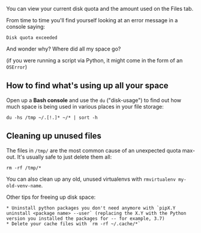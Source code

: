 
<!--
.. title: Disk QuotaExceeded
.. slug: DiskQuota
.. date: 2018-07-13
.. tags:
.. category:
.. link:
.. description:
.. type: text
-->


You can view your current disk quota and the amount used on the Files tab.

From time to time you'll find yourself looking at an error message in a console saying:

    Disk quota exceeded

And wonder why?  Where did all my space go?

(if you were running a script via Python, it might come in the form of an `OSError`)


## How to find what's using up all your space

Open up a **Bash console** and use the `du` ("disk-usage") to find out how much space
is being used in various places in your file storage:

    du -hs /tmp ~/.[!.]* ~/* | sort -h


## Cleaning up unused files

The files in `/tmp/` are the most common cause of an unexpected quota max-out.
It's usually safe to just delete them all:

    rm -rf /tmp/*

You can also clean up any old, unused virtualenvs with `rmvirtualenv my-old-venv-name`.

Other tips for freeing up disk space:

    * Uninstall python packages you don't need anymore with `pipX.Y uninstall <package name> --user` (replacing the X.Y with the Python version you installed the packages for -- for example, 3.7)
    * Delete your cache files with `rm -rf ~/.cache/*`
